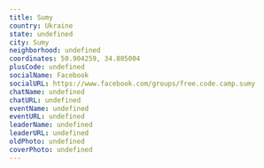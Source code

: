 ```yaml
---
title: Sumy
country: Ukraine
state: undefined
city: Sumy
neighborhood: undefined
coordinates: 50.904259, 34.805004
plusCode: undefined
socialName: Facebook
socialURL: https://www.facebook.com/groups/free.code.camp.sumy
chatName: undefined
chatURL: undefined
eventName: undefined
eventURL: undefined
leaderName: undefined
leaderURL: undefined
oldPhoto: undefined
coverPhoto: undefined
---
```

